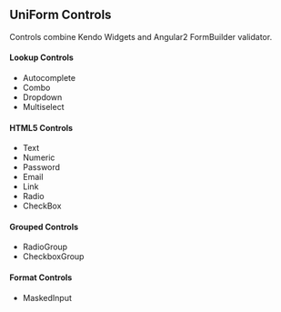 ## UniForm Controls

Controls combine Kendo Widgets and Angular2 FormBuilder validator.

#### Lookup Controls
- Autocomplete
- Combo
- Dropdown
- Multiselect

#### HTML5 Controls
- Text
- Numeric
- Password
- Email
- Link
- Radio
- CheckBox

#### Grouped Controls
- RadioGroup
- CheckboxGroup

#### Format Controls
- MaskedInput